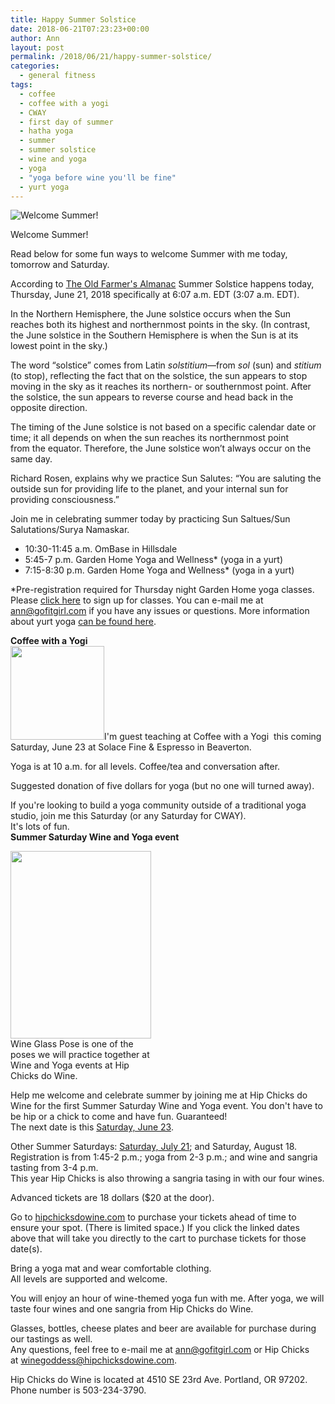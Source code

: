 ```yaml
---
title: Happy Summer Solstice
date: 2018-06-21T07:23:23+00:00
author: Ann
layout: post
permalink: /2018/06/21/happy-summer-solstice/
categories:
  - general fitness
tags:
  - coffee
  - coffee with a yogi
  - CWAY
  - first day of summer
  - hatha yoga
  - summer
  - summer solstice
  - wine and yoga
  - yoga
  - "yoga before wine you'll be fine"
  - yurt yoga
---
```


![Welcome Summer! ](http://gofitgirl.com/wp-content/uploads/2018/06/Happy-Summer-Solstice-300x300.png "Welcome Summer!")

Welcome Summer!  

Read below for some fun ways to welcome Summer with me today, tomorrow and Saturday.  

According to [The Old Farmer's Almanac](https://www.almanac.com/content/first-day-summer-summer-solstice) Summer Solstice happens today, Thursday, June 21, 2018 specifically at 6:07 a.m. EDT (3:07 a.m. EDT).  

In the Northern Hemisphere, the June solstice occurs when the Sun reaches both its highest and northernmost points in the sky. (In contrast, the June solstice in the Southern Hemisphere is when the Sun is at its lowest point in the sky.)  

The word “solstice” comes from Latin _solstitium_—from _sol_ (sun) and _stitium_ (to stop), reflecting the fact that on the solstice, the sun appears to stop moving in the sky as it reaches its northern- or southernmost point. After the solstice, the sun appears to reverse course and head back in the opposite direction.  

The timing of the June solstice is not based on a specific calendar date or time; it all depends on when the sun reaches its northernmost point from the equator. Therefore, the June solstice won’t always occur on the same day.  

Richard Rosen, explains why we practice Sun Salutes: “You are saluting the outside sun for providing life to the planet, and your internal sun for providing consciousness.”  

Join me in celebrating summer today by practicing Sun Saltues/Sun Salutations/Surya Namaskar.

  * 10:30-11:45 a.m. OmBase in Hillsdale
  * 5:45-7 p.m. Garden Home Yoga and Wellness* (yoga in a yurt)
  * 7:15-8:30 p.m. Garden Home Yoga and Wellness* (yoga in a yurt)

*Pre-registration required for Thursday night Garden Home yoga classes. Please [click here](https://tinyurl.com/yansy2s7) to sign up for classes. You can e-mail me at ann@gofitgirl.com if you have any issues or questions. More information about yurt yoga [can be found here](http://gofitgirl.com/2018/04/yurt-yoga/).  

**Coffee with a Yogi**  
<a href="http://gofitgirl.com/2018/06/happy-summer-solstice/coffee-2/" rel="attachment wp-att-16129"><img class="alignleft wp-image-16129 size-thumbnail" src="http://gofitgirl.com/wp-content/uploads/2018/06/coffee-150x150.jpg" alt="" width="150" height="150" /></a>I'm guest teaching at Coffee with a Yogi  this coming Saturday, June 23 at Solace Fine & Espresso in Beaverton.  

Yoga is at 10 a.m. for all levels. Coffee/tea and conversation after.  

Suggested donation of five dollars for yoga (but no one will turned away).  

If you're looking to build a yoga community outside of a traditional yoga studio, join me this Saturday (or any Saturday for CWAY).  
<span class="text_exposed_show">It's lots of fun.</span>  
**Summer Saturday Wine and Yoga event**  


<div id="attachment_16101" style="width: 235px" class="wp-caption alignleft">
  <a href="http://gofitgirl.com/yoga-classes/wine-glass-pose/" rel="attachment wp-att-16101"><img class="wp-image-16101 size-medium" src="http://gofitgirl.com/wp-content/uploads/2018/05/Wine-glass-pose-225x300.jpg" alt="" width="225" height="300" /></a>Wine Glass Pose is one of the poses we will practice together at Wine and Yoga events at Hip Chicks do Wine.
  </p>
</div>

  
Help me welcome and celebrate summer by joining me at Hip Chicks do Wine for the first Summer Saturday Wine and Yoga event. You don't have to be hip or a chick to come and have fun. Guaranteed!  
The next date is this <a href="https://squareup.com/store/hip-chicks-do-wine/item/wine-yoga-june" data-cke-saved-href="https://squareup.com/store/hip-chicks-do-wine/item/wine-yoga-june">Saturday, June 23</a>.  

Other Summer Saturdays: <a href="https://squareup.com/store/hip-chicks-do-wine/item/wine-and-yoga-july" data-cke-saved-href="https://squareup.com/store/hip-chicks-do-wine/item/wine-and-yoga-july">Saturday, July 21</a>; and Saturday, August 18.  
Registration is from 1:45-2 p.m.; yoga from 2-3 p.m.; and wine and sangria tasting from 3-4 p.m.  
This year Hip Chicks is also throwing a sangria tasing in with our four wines.  

Advanced tickets are 18 dollars ($20 at the door).  

Go to <a href="http://hipchicksdowine.com/" data-cke-saved-href="http://hipchicksdowine.com">hipchicksdowine.com</a> to purchase your tickets ahead of time to ensure your spot. (There is limited space.) If you click the linked dates above that will take you directly to the cart to purchase tickets for those date(s). 
 
Bring a yoga mat and wear comfortable clothing.  
All levels are supported and welcome.  

You will enjoy an hour of wine-themed yoga fun with me. After yoga, we will taste four wines and one sangria from Hip Chicks do Wine.  

Glasses, bottles, cheese plates and beer are available for purchase during our tastings as well.  
Any questions, feel free to e-mail me at <a href="mailto:ann@gofitgirl.com" data-cke-saved-href="mailto:ann@gofitgirl.com">ann@gofitgirl.com</a> or Hip Chicks at <a href="mailto:winegoddess@hipchicksdowine.com" data-cke-saved-href="mailto:winegoddess@hipchicksdowine.com">winegoddess@hipchicksdowine.com</a>.  

Hip Chicks do Wine is located at 4510 SE 23rd Ave. Portland, OR 97202. Phone number is 503-234-3790.